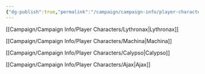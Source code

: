 ```yaml
---
{"dg-publish":true,"permalink":"/campaign/campaign-info/player-characters/and-player-characters/"}
---
```



[[Campaign/Campaign Info/Player Characters/Lythronax\|Lythronax]]

[[Campaign/Campaign Info/Player Characters/Machina\|Machina]]

[[Campaign/Campaign Info/Player Characters/Calypso\|Calypso]]

[[Campaign/Campaign Info/Player Characters/Ajax\|Ajax]]

